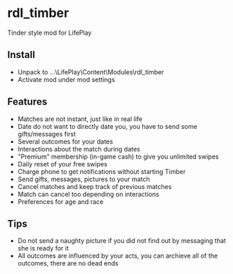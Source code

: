 # rdl_timber
 Tinder style mod for LifePlay
 
## Install
- Unpack to ...\LifePlay\Content\Modules\rdl_timber
- Activate mod under mod settings

## Features
- Matches are not instant, just like in real life
- Date do not want to directly date you, you have to send some gifts/messages first
- Several outcomes for your dates
- Interactions about the match during dates
- "Premium" membership (in-game cash) to give you unlimited swipes
- Daily reset of your free swipes
- Charge phone to get notifications without starting Timber
- Send gifts, messages, pictures to your match
- Cancel matches and keep track of previous matches
- Match can cancel too depending on interactions
- Preferences for age and race

## Tips
- Do not send a naughty picture if you did not find out by messaging that she is ready for it
- All outcomes are influenced by your acts, you can archieve all of the outcomes, there are no dead ends


